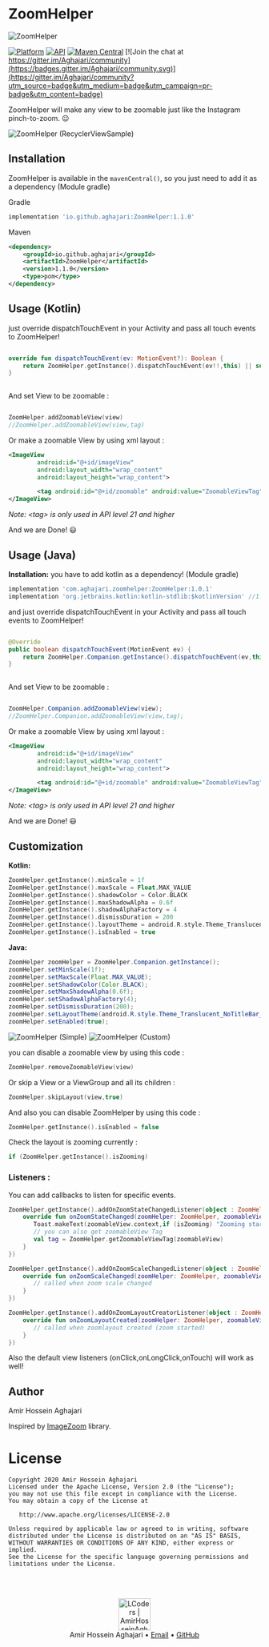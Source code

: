 # ZoomHelper
![ZoomHelper](Previews/header.png)

[![Platform](https://img.shields.io/badge/platform-android-green.svg)](http://developer.android.com/index.html)
[![API](https://img.shields.io/badge/API-16%2B-brightgreen.svg?style=flat)](https://android-arsenal.com/api?level=16)
[![Maven Central](https://img.shields.io/maven-central/v/io.github.aghajari/ZoomHelper.svg?label=Maven%20Central)](https://search.maven.org/artifact/io.github.aghajari/ZoomHelper/1.1.0/aar)
[![Join the chat at https://gitter.im/Aghajari/community](https://badges.gitter.im/Aghajari/community.svg)](https://gitter.im/Aghajari/community?utm_source=badge&utm_medium=badge&utm_campaign=pr-badge&utm_content=badge)

ZoomHelper will make any view to be zoomable just like the Instagram pinch-to-zoom. :wink:

![ZoomHelper (RecyclerViewSample)](Previews/ZoomHelper_rv.gif)

## Installation

ZoomHelper is available in the `mavenCentral()`, so you just need to add it as a dependency (Module gradle)

Gradle
```gradle
implementation 'io.github.aghajari:ZoomHelper:1.1.0'
```

Maven
```xml
<dependency>
	<groupId>io.github.aghajari</groupId>
	<artifactId>ZoomHelper</artifactId>
	<version>1.1.0</version>
	<type>pom</type>
</dependency>
```

## Usage (Kotlin)

just override dispatchTouchEvent in your Activity and pass all touch events to ZoomHelper!
```kotlin

override fun dispatchTouchEvent(ev: MotionEvent?): Boolean {
    return ZoomHelper.getInstance().dispatchTouchEvent(ev!!,this) || super.dispatchTouchEvent(ev)
}
            
```

And set View to be zoomable :
```kotlin

ZoomHelper.addZoomableView(view)
//ZoomHelper.addZoomableView(view,tag)

```

Or make a zoomable View by using xml layout :
```xml
<ImageView
        android:id="@+id/imageView"
        android:layout_width="wrap_content"
        android:layout_height="wrap_content">

        <tag android:id="@+id/zoomable" android:value="ZoomableViewTag" />
</ImageView>
```
*Note: \<tag\> is only used in API level 21 and higher*

And we are Done! :smiley:



## Usage (Java)
**Installation:** you have to add kotlin as a dependency! (Module gradle)
```gradle
implementation 'com.aghajari.zoomhelper:ZoomHelper:1.0.1'
implementation 'org.jetbrains.kotlin:kotlin-stdlib:$kotlinVersion' //1.4.0-rc
```

and just override dispatchTouchEvent in your Activity and pass all touch events to ZoomHelper!
```java

@Override
public boolean dispatchTouchEvent(MotionEvent ev) {
	return ZoomHelper.Companion.getInstance().dispatchTouchEvent(ev,this) || super.dispatchTouchEvent(ev);
}
            
```

And set View to be zoomable :
```java

ZoomHelper.Companion.addZoomableView(view);
//ZoomHelper.Companion.addZoomableView(view,tag);

```

Or make a zoomable View by using xml layout :
```xml
<ImageView
        android:id="@+id/imageView"
        android:layout_width="wrap_content"
        android:layout_height="wrap_content">

        <tag android:id="@+id/zoomable" android:value="ZoomableViewTag" />
</ImageView>
```
*Note: \<tag\> is only used in API level 21 and higher*

And we are Done! :smiley:



## Customization
**Kotlin:**
```kotlin
ZoomHelper.getInstance().minScale = 1f
ZoomHelper.getInstance().maxScale = Float.MAX_VALUE
ZoomHelper.getInstance().shadowColor = Color.BLACK
ZoomHelper.getInstance().maxShadowAlpha = 0.6f
ZoomHelper.getInstance().shadowAlphaFactory = 4
ZoomHelper.getInstance().dismissDuration = 200
ZoomHelper.getInstance().layoutTheme = android.R.style.Theme_Translucent_NoTitleBar_Fullscreen
ZoomHelper.getInstance().isEnabled = true
```
**Java:**
```Java
ZoomHelper zoomHelper = ZoomHelper.Companion.getInstance();
zoomHelper.setMinScale(1f);
zoomHelper.setMaxScale(Float.MAX_VALUE);
zoomHelper.setShadowColor(Color.BLACK);
zoomHelper.setMaxShadowAlpha(0.6f);
zoomHelper.setShadowAlphaFactory(4);
zoomHelper.setDismissDuration(200);
zoomHelper.setLayoutTheme(android.R.style.Theme_Translucent_NoTitleBar_Fullscreen);
zoomHelper.setEnabled(true);
```

![ZoomHelper (Simple)](Previews/ZoomHelper-simple.gif)    ![ZoomHelper (Custom)](Previews/ZoomHelper-custom.gif)

you can disable a zoomable view by using this code :
```kotlin
ZoomHelper.removeZoomableView(view)
```
Or skip a View or a ViewGroup and all its children :
```kotlin
ZoomHelper.skipLayout(view,true)
```
And also you can disable ZoomHelper by using this code :
```kotlin
ZoomHelper.getInstance().isEnabled = false
```
Check the layout is zooming currently :
```kotlin
if (ZoomHelper.getInstance().isZooming) 
```

### Listeners :
You can add callbacks to listen for specific events.

```kotlin
ZoomHelper.getInstance().addOnZoomStateChangedListener(object : ZoomHelper.OnZoomStateChangedListener{
    override fun onZoomStateChanged(zoomHelper: ZoomHelper, zoomableView: View, isZooming: Boolean) {
       Toast.makeText(zoomableView.context,if (isZooming) "Zooming started" else "Zooming ended", Toast.LENGTH_SHORT).show()
       // you can also get zoomableView Tag
       val tag = ZoomHelper.getZoomableViewTag(zoomableView) 
    }
})

ZoomHelper.getInstance().addOnZoomScaleChangedListener(object : ZoomHelper.OnZoomScaleChangedListener{
    override fun onZoomScaleChanged(zoomHelper: ZoomHelper, zoomableView: View, scale: Float, event: MotionEvent?) {
       // called when zoom scale changed
    }
})

ZoomHelper.getInstance().addOnZoomLayoutCreatorListener(object : ZoomHelper.OnZoomLayoutCreatorListener{
    override fun onZoomLayoutCreated(zoomHelper: ZoomHelper, zoomableView: View, zoomLayout: FrameLayout) {
       // called when zoomlayout created (zoom started)
    }
})
```
Also the default view listeners (onClick,onLongClick,onTouch) will work as well!

## Author
Amir Hossein Aghajari

Inspired by [ImageZoom](https://github.com/okaybroda/ImageZoom) library.

License
=======

    Copyright 2020 Amir Hossein Aghajari
    Licensed under the Apache License, Version 2.0 (the "License");
    you may not use this file except in compliance with the License.
    You may obtain a copy of the License at

       http://www.apache.org/licenses/LICENSE-2.0

    Unless required by applicable law or agreed to in writing, software
    distributed under the License is distributed on an "AS IS" BASIS,
    WITHOUT WARRANTIES OR CONDITIONS OF ANY KIND, either express or implied.
    See the License for the specific language governing permissions and
    limitations under the License.


<br><br>
<div align="center">
  <img width="64" alt="LCoders | AmirHosseinAghajari" src="https://user-images.githubusercontent.com/30867537/90538314-a0a79200-e193-11ea-8d90-0a3576e28a18.png">
  <br><a>Amir Hossein Aghajari</a> • <a href="mailto:amirhossein.aghajari.82@gmail.com">Email</a> • <a href="https://github.com/Aghajari">GitHub</a>
</div>
